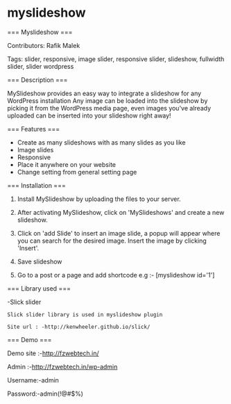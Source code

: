 # myslideshow

=== Myslideshow ===

Contributors: Rafik Malek

Tags: slider, responsive, image slider, responsive slider, slideshow, fullwidth slider, slider wordpress 

=== Description ===

MySlideshow provides an easy way to integrate a slideshow for any WordPress installation
Any image can be loaded into the slideshow by picking it from the WordPress media page, even images you've already
uploaded can be inserted into your slideshow right away!

=== Features ===

 - Create as many slideshows with as many slides as you like
 - Image slides
 - Responsive
 - Place it anywhere on your website
 - Change setting from general setting page


=== Installation ===

1. Install MySlideshow by uploading the files to your server.

2. After activating MySlideshow, click on 'MySlideshows' and create a new slideshow.

3. Click on 'add Slide' to insert an image slide, a popup will appear where you can search for the desired
image. Insert the image by clicking 'Insert'.

4. Save slideshow  

5. Go to a post or a page and add shortcode e.g :- [myslideshow id='1']

=== Library used ===

-Slick slider

    Slick slider library is used in myslideshow plugin

    Site url : -http://kenwheeler.github.io/slick/

=== Demo ===

Demo site :-http://fzwebtech.in/

Admin :-http://fzwebtech.in/wp-admin

Username:-admin

Password:-admin(!@#$%)


